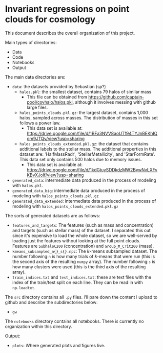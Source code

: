 # Invariant regressions on point clouds for cosmology

This document describes the overall organization of this project.

Main types of directories:
 - Data
 - Code
 - Notebooks
 - Output


The main data directories are:
 - `data`: the datasets provided by Sebastian (sp?)
   * `halos.pkl`: the smallest dataset, contains 79 halos of similar mass
      - This file can be obtained from https://github.com/captain-pool/covhalo/halos.pkl, although it involves messing with github large files.
   * `halos_points_clouds.pkl.gz`: the largest dataset, contains 1,000 halos, sampled across masses. The distribution of masses in this set follows a power law.
      - This data set is available at: https://drive.google.com/file/d/1BFa3NVV8aoUTf94TYJnBEKhIQom9JTQv/view?usp=sharing
   * `halos_points_clouds_extended.pkl.gz`: the dataset that contains additional labels to the stellar mass. The additional properties in this dataset are: 'HalfMassRadr', 'StellarMetallicity', and 'StarFormRate'. This data set only contains 500 halos due to memory issues.
      - This data set is available at: https://drive.google.com/file/d/1kdGtuySDDkdzMW2BvwNvLXFvKBvXJoIf/view?usp=sharing
 - `generated_data`: intermediate data produced in the process of modeling with `halos.pkl`.
 - `generated_data_big`: intermediate data produced in the process of modeling with `halos_points_clouds.pkl.gz`
 - `generated_data_extended`: intermediate data produced in the process of modeling with `halos_points_clouds_extended.pkl.gz`

The sorts of generated datasets are as follows:
 - `features_and_targets`: The features (such as mass and concentration) and targets (such as stellar mass) of the dataset. I separated this out since it's expensive to load the whole dataset, so we are well-served by loading just the features without looking at the full point clouds. Features are `SubhaloC200` (concentration) and `Group_M_Crit200` (mass). 
 - `kmeans_subsampled_n{}_s{}.npz`: The $k$-means subsampled dataset. The number following `n` is how many trials of $k$-means that were run (this is the second axis of the resulting `numpy` array). The number following `s` is how many clusters were used (this is the third axis of the resulting array).
 - `train_indices.txt` and `test_indices.txt`: these are text files with the index of the train/test split on each line. They can be read in with `np.loadtxt`.

The `src` directory contains all `.py` files. I'll pare down the content I upload to github and describe the subdirectories below:
 - `gw`

The `notebooks` directory contains all notebooks. There is currently no organization within this directory.

Output:
 - `plots`: Where generated plots and figures live.